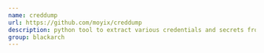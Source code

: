 ```yaml
---
name: creddump
url: https://github.com/moyix/creddump
description: python tool to extract various credentials and secrets from Windows registry hives. URL : https://github.com/moyix/creddump Groups : blackarch blackarch-cracker blackarch-windows
group: blackarch
---
```

